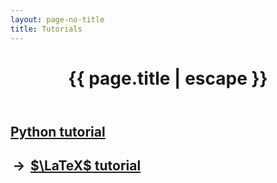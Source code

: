 ```yaml
---
layout: page-no-title
title: Tutorials
---
```


<header class="post-header">
    <h1 class="post-title" style="text-align:center"><i class="far fa-lightbulb fa-fw fa-lg svv"></i>{{ page.title | escape }}</h1>
</header>

## <i class="fab fa-python fa-fw fa-lg fa-notbold svv"></i> [Python tutorial](/tutorials/python/)

## $\,\rightarrow\,$ [$\LaTeX$ tutorial](/tutorials/latex/)

<!-- ```ruby
class Person
  include ActiveModel::Conversion
  include ActiveModel::Validations

  validates_presence_of :name

  attr_accessor :name

  def initialize(attributes = {})
  	@name = attributes[:name]
  end
```


```python
%matplotlib notebook
fig, ax = plt.subplots(figsize=(10,6))
df = pd.read_csv("daily-data/BILBAO-parsed" + ".csv", sep=",")
df['full-date'] = pd.to_datetime(df['full-date'])
df = df.set_index('full-date')
ax.plot(df['rain (mm)'], '-o', label="daily rain (mm)")
ax.set_xlabel("date")
ax.set_ylabel("daily rainfall (mm)")
ax.set_title("Hyetograph -- Bilbao, Spain")
plt.gcf().autofmt_xdate()

import matplotlib.pyplot as plt
from numpy import random

color = "#f02254"

@requires_authorization
def somefunc(param1='', param2=0):
    r'''A docstring'''
    if param1 > param2: # interesting
        print 'Gre\'ater'
    return (param2 - param1 + 1) or None

class SomeClass:
	"""
	ahalja;
	;lkajdf
	"""
    pass

```


 -->